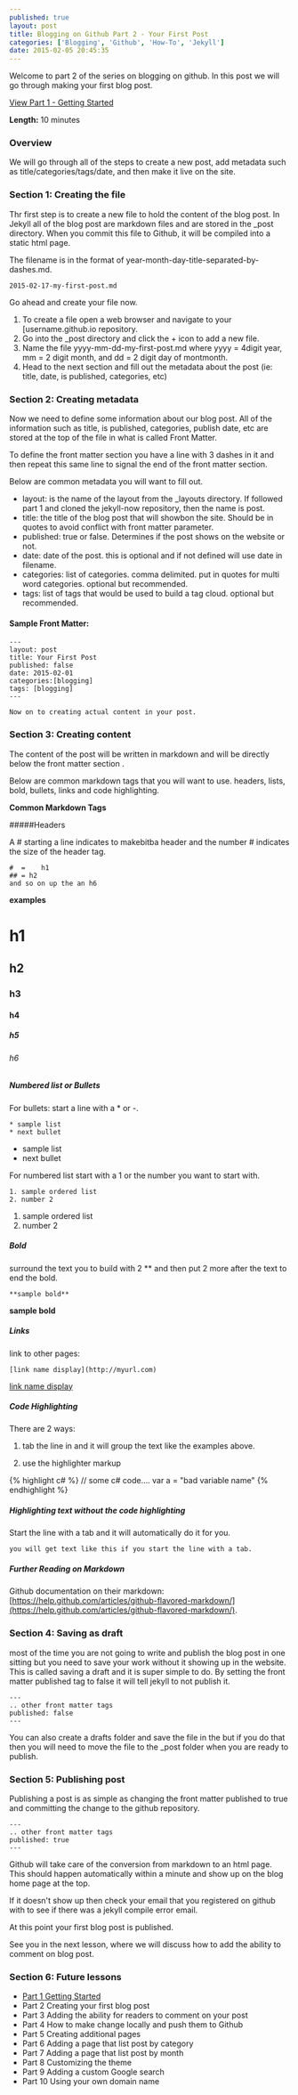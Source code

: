 ```yaml
---
published: true
layout: post 
title: Blogging on Github Part 2 - Your First Post
categories: ['Blogging', 'Github', 'How-To', 'Jekyll']
date: 2015-02-05 20:45:35
---
```

Welcome to part 2 of the series on blogging on  github.  In this post we will go through making your first blog post.

[View Part 1 - Getting Started](http://digitaldrummerj.me/blogging-on-github-part-1/)

**Length:** 10 minutes 

### Overview

We will go through all of the steps to create a new post, add metadata such as title/categories/tags/date, and then make it live on the site.  

### Section 1: Creating the file 

Thr first step is to create a new file to hold the content of the blog post.  In Jekyll all of the blog post are markdown files and are stored in the _post directory.    When you commit this file to Github, it will be compiled into a static html page.  

The filename is in the format of year-month-day-title-separated-by-dashes.md.  

	2015-02-17-my-first-post.md
	
Go ahead and create your file now. 

1. To create a file open a web browser and navigate to your [username.github.io repository. 
2. Go into the _post directory and click the + icon to add a new file.
3. Name the file yyyy-mm-dd-my-first-post.md where yyyy = 4digit year,  mm = 2 digit month, and dd = 2 digit day of montmonth.
4. Head to the next section and fill out the metadata about the post (ie: title, date, is published, categories, etc)

### Section 2: Creating metadata 

Now we need to define some information about our blog post.  All of the information such as title, is published,  categories, publish date, etc are stored at the top of the file in what is called Front Matter.  

To define the front matter section you have a line with 3 dashes in it and then repeat this same line to signal the end of the front matter section. 

Below are common metadata you will want to fill out.  

- layout:  is the name of the layout  from the _layouts directory.  If followed part 1 and cloned the jekyll-now repository, then the name is post.
- title:  the title of the blog post that will showbon the site.  Should be in quotes to avoid conflict with front matter parameter. 
- published: true or false.  Determines  if the post shows  on the website or not.
- date: date of the post.  this is optional and if not defined will use date in filename.
- categories: list of categories.  comma delimited.  put in quotes for multi word categories.  optional but recommended.  
- tags: list of tags that would be used to build a tag cloud.  optional but recommended. 
 
#### Sample Front Matter:
	---
	layout: post
	title: Your First Post
	published: false
	date: 2015-02-01
	categories:[blogging]
	tags: [blogging]
	---
	
	Now on to creating actual content in your post.
	
### Section 3:  Creating content 

The content of the post will be written in markdown and will be directly below the front matter section .
 
 Below are common markdown tags that you will want to use.  headers, lists, bold, bullets, links and code highlighting.
 
**Common Markdown Tags**

#####Headers  

A #  starting  a line indicates to makebitba header and the number # indicates  the size of the header tag.  

	#  = 	h1
	## = h2
	and so on up the an h6
	
**examples**

#  h1

## h2

### h3

#### h4

##### h5

###### h6



##### Numbered list  or Bullets 

For bullets: start a line with a * or -.

	* sample list
	* next bullet

* sample list 
* next bullet 

For numbered list start with a 1 or the number you want to start with.

	1. sample ordered list
	2. number 2

1. sample ordered list 
2. number 2


##### Bold

surround  the text you to build with 2 ** and then put 2 more after the text  to end the bold.

	**sample bold**

**sample bold**

##### Links

link to other pages:

	[link name display](http://myurl.com)
	
[link name display](http://myurl.com)


##### Code Highlighting 

There are 2 ways:

1. tab the line in and it will group the text like the examples above.

1. use the highlighter markup
	
{% highlight c# %}
// some c# code....
var a = "bad variable name"
{% endhighlight %}

#####  Highlighting text without the code highlighting 

Start the line with a tab and it will automatically do it for you.  

	you will get text like this if you start the line with a tab.
	
#####  Further Reading on Markdown

Github documentation on their markdown:  [https://help.github.com/articles/github-flavored-markdown/](https://help.github.com/articles/github-flavored-markdown/).

### Section 4:  Saving as draft

most of the time you are not going to write and publish the blog post in one sitting but you need to save your work without it showing up in the website.  This is called saving a draft and it is super simple to do.  By setting the front matter published tag to false it will tell jekyll to not publish it. 

	---
	.. other front matter tags 
	published: false
	---
	
You can also create a drafts folder and save the file in the but if you do that then you will need to move the file to the _post folder when you are ready to publish.

### Section  5: Publishing post 

Publishing a post is as simple as changing the front matter published to true and committing the change to the github repository.  

	---
	.. other front matter tags 
	published: true
	---

Github will take care of the conversion from markdown to an html page.  This should happen automatically within a minute and show up on the blog home page at the top.  

If it doesn't show up then check your email that you registered on github with to see if there was a jekyll compile error email.  

At   this point your first blog post is published.  

See you in the next lesson, where we will discuss how to add the ability to comment on blog post.  
 
### Section 6:  Future lessons

* [Part 1 Getting Started](http://digitaldrummerj.me/blogging-on-github-part-1/)
* Part 2 Creating your first blog post
* Part 3 Adding the ability for readers to comment on your post
* Part 4 How to make change locally and push them to Github
* Part 5 Creating additional pages
* Part 6 Adding a page that list post by category
* Part 7 Adding a page that list post by month
* Part 8 Customizing the theme
* Part 9 Adding a custom Google search
* Part 10 Using your own domain name
